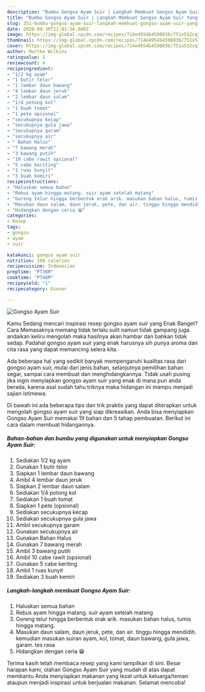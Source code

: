 ```yaml
---
description: "Bumbu Gongso Ayam Suir | Langkah Membuat Gongso Ayam Suir Yang Menggugah Selera"
title: "Bumbu Gongso Ayam Suir | Langkah Membuat Gongso Ayam Suir Yang Menggugah Selera"
slug: 351-bumbu-gongso-ayam-suir-langkah-membuat-gongso-ayam-suir-yang-menggugah-selera
date: 2020-09-30T11:01:56.608Z
image: https://img-global.cpcdn.com/recipes/714e4954b4598036/751x532cq70/gongso-ayam-suir-foto-resep-utama.jpg
thumbnail: https://img-global.cpcdn.com/recipes/714e4954b4598036/751x532cq70/gongso-ayam-suir-foto-resep-utama.jpg
cover: https://img-global.cpcdn.com/recipes/714e4954b4598036/751x532cq70/gongso-ayam-suir-foto-resep-utama.jpg
author: Martha Wilkins
ratingvalue: 5
reviewcount: 4
recipeingredient:
- "1/2 kg ayam"
- "1 butir telor"
- "1 lembar daun bawang"
- "4 lembar daun jeruk"
- "2 lembar daun salam"
- "1/4 potong kol"
- "1 buah tomat"
- "1 pete opsional"
- "secukupnya kecap"
- "secukupnya gula jawa"
- "secukupnya garam"
- "secukupnya air"
- " Bahan Halus"
- "7 bawang merah"
- "3 bawang putih"
- "10 cabe rawit opsional"
- "5 cabe keriting"
- "1 ruas kunyit"
- "3 buah kemiri"
recipeinstructions:
- "Haluskan semua bahan"
- "Rebus ayam hingga matang. suir ayam setelah matang"
- "Goreng telur hingga berbentuk orak arik. masukan bahan halus, tumis hingga matang."
- "Masukan daun salam, daun jeruk, pete, dan air. tinggu hingga mendidih. kemudian masukan suiran ayam, kol, tomat, daun bawang, gula jawa, garam. tes rasa"
- "Hidangkan dengan ceria 😁"
categories:
- Resep
tags:
- gongso
- ayam
- suir

katakunci: gongso ayam suir 
nutrition: 198 calories
recipecuisine: Indonesian
preptime: "PT36M"
cooktime: "PT46M"
recipeyield: "1"
recipecategory: Dinner

---
```



![Gongso Ayam Suir](https://img-global.cpcdn.com/recipes/714e4954b4598036/751x532cq70/gongso-ayam-suir-foto-resep-utama.jpg)

Kamu Sedang mencari inspirasi resep gongso ayam suir yang Enak Banget? Cara Memasaknya memang tidak terlalu sulit namun tidak gampang juga. andaikan keliru mengolah maka hasilnya akan hambar dan bahkan tidak sedap. Padahal gongso ayam suir yang enak harusnya sih punya aroma dan cita rasa yang dapat memancing selera kita.

Ada beberapa hal yang sedikit banyak mempengaruhi kualitas rasa dari gongso ayam suir, mulai dari jenis bahan, selanjutnya pemilihan bahan segar, sampai cara membuat dan menghidangkannya. Tidak usah pusing jika ingin menyiapkan gongso ayam suir yang enak di mana pun anda berada, karena asal sudah tahu triknya maka hidangan ini mampu menjadi sajian istimewa.




Di bawah ini ada beberapa tips dan trik praktis yang dapat diterapkan untuk mengolah gongso ayam suir yang siap dikreasikan. Anda bisa menyiapkan Gongso Ayam Suir memakai 19 bahan dan 5 tahap pembuatan. Berikut ini cara dalam membuat hidangannya.

<!--inarticleads1-->

##### Bahan-bahan dan bumbu yang digunakan untuk menyiapkan Gongso Ayam Suir:

1. Sediakan 1/2 kg ayam
1. Gunakan 1 butir telor
1. Siapkan 1 lembar daun bawang
1. Ambil 4 lembar daun jeruk
1. Siapkan 2 lembar daun salam
1. Sediakan 1/4 potong kol
1. Sediakan 1 buah tomat
1. Siapkan 1 pete (opsional)
1. Sediakan secukupnya kecap
1. Sediakan secukupnya gula jawa
1. Ambil secukupnya garam
1. Gunakan secukupnya air
1. Gunakan  Bahan Halus
1. Gunakan 7 bawang merah
1. Ambil 3 bawang putih
1. Ambil 10 cabe rawit (opsional)
1. Gunakan 5 cabe keriting
1. Ambil 1 ruas kunyit
1. Sediakan 3 buah kemiri




<!--inarticleads2-->

##### Langkah-langkah membuat Gongso Ayam Suir:

1. Haluskan semua bahan
1. Rebus ayam hingga matang. suir ayam setelah matang
1. Goreng telur hingga berbentuk orak arik. masukan bahan halus, tumis hingga matang.
1. Masukan daun salam, daun jeruk, pete, dan air. tinggu hingga mendidih. kemudian masukan suiran ayam, kol, tomat, daun bawang, gula jawa, garam. tes rasa
1. Hidangkan dengan ceria 😁




Terima kasih telah membaca resep yang kami tampilkan di sini. Besar harapan kami, olahan Gongso Ayam Suir yang mudah di atas dapat membantu Anda menyiapkan makanan yang lezat untuk keluarga/teman ataupun menjadi inspirasi untuk berjualan makanan. Selamat mencoba!
